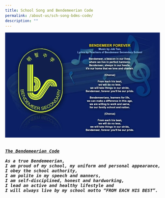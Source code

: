 ```yaml
---
title: School Song and Bendemeerian Code
permalink: /about-us/sch-song-bdms-code/
description: ""
---
```

![Bendemeerian Code](/images/Aboutus/BSS%20Code.jpg)
<pre>
<h5><b><u>The Bendemeerian Code</u></b>

As a true Bendemeerian,
I am proud of my school, my uniform and personal appearance,
I obey the school authority,
I am polite in my speech and manners,
I am self-disciplined, honest and hardworking, 
I lead an active and healthy lifestyle and
I will always live by my school motto “<b>FROM EACH HIS BEST</b>”.
</pre>
</h5>